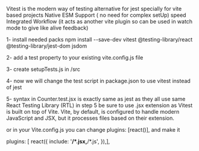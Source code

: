 Vitest is the modern way of testing alternative for jest specially for vite based projects
Native ESM Support ( no need for complex setUp)
speed
Integrated Workflow (it acts as another vite plugin so can be used in watch mode to give like alive feedback)

1- install needed packs
npm install --save-dev vitest @testing-library/react @testing-library/jest-dom jsdom

2- add a test property to your existing vite.config.js file

3- create setupTests.js in /src

4- now we will change the test script in package.json to use vitest instead of jest

5- syntax in Counter.test.jsx is exactly same as jest as they all use same React Testing Library (RTL)
in step 5 be sure to use .jsx extension as Vitest is built on top of Vite. Vite, by default, is configured to handle modern JavaScript and JSX, but it processes files based on their extension.

or in your Vite.config.js you can change
plugins: [react()], and make it

plugins: [
react({
include: '**/*.jsx,**/*.js',
}),],
